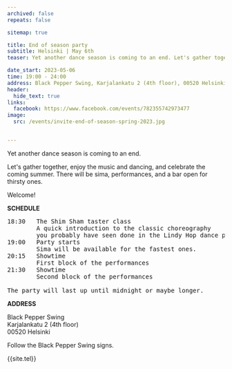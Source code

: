 ```yaml
---
archived: false
repeats: false

sitemap: true

title: End of season party
subtitle: Helsinki | May 6th
teaser: Yet another dance season is coming to an end. Let's gather together, enjoy the music and dancing, and celebrate the coming summer. There will be sima, performances, and a bar open for thirsty ones.

date_start: 2023-05-06
time: 19:00 - 24:00
address: Black Pepper Swing, Karjalankatu 2 (4th floor), 00520 Helsinki, Finland
header:
  hide_text: true
links:
  facebook: https://www.facebook.com/events/782355742973477
image:
  src: /events/invite-end-of-season-spring-2023.jpg


---
```


Yet another dance season is coming to an end.

Let's gather together, enjoy the music and dancing, and celebrate the coming summer. There will be sima, performances, and a bar open for thirsty ones.

Welcome!

**SCHEDULE**

<pre>
18:30   The Shim Sham taster class
        A quick introduction to the classic choreography 
        you probably have seen done in the Lindy Hop dance parties.
19:00   Party starts
        Sima will be available for the fastest ones.
20:15   Showtime
        First block of the performances
21:30   Showtime
        Second block of the performances

The party will last up until midnight or maybe longer.
</pre>


**ADDRESS**

Black Pepper Swing  
Karjalankatu 2 (4th floor)  
00520 Helsinki  

Follow the Black Pepper Swing signs.

{{site.tel}}
